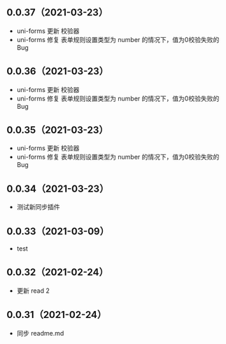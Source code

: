 ## 0.0.37（2021-03-23）
- uni-forms 更新 校验器
- uni-forms 修复 表单规则设置类型为 number 的情况下，值为0校验失败的Bug


## 0.0.36（2021-03-23）
- uni-forms 更新 校验器
- uni-forms 修复 表单规则设置类型为 number 的情况下，值为0校验失败的Bug


## 0.0.35（2021-03-23）
- uni-forms 更新 校验器
- uni-forms 修复 表单规则设置类型为 number 的情况下，值为0校验失败的Bug


## 0.0.34（2021-03-23）
- 测试新同步插件
## 0.0.33（2021-03-09）
- test
## 0.0.32（2021-02-24）
- 更新  read 2
## 0.0.31（2021-02-24）
- 同步 readme.md
